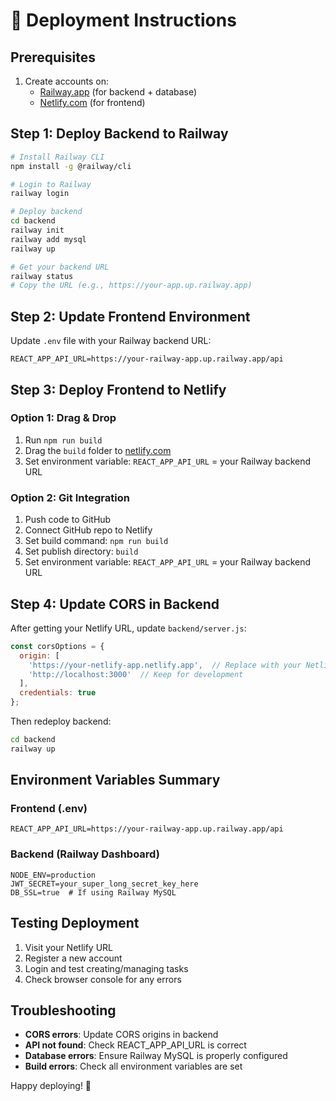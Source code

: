 # 🚀 Deployment Instructions

## Prerequisites
1. Create accounts on:
   - [Railway.app](https://railway.app) (for backend + database)
   - [Netlify.com](https://netlify.com) (for frontend)

## Step 1: Deploy Backend to Railway

```bash
# Install Railway CLI
npm install -g @railway/cli

# Login to Railway
railway login

# Deploy backend
cd backend
railway init
railway add mysql
railway up

# Get your backend URL
railway status
# Copy the URL (e.g., https://your-app.up.railway.app)
```

## Step 2: Update Frontend Environment

Update `.env` file with your Railway backend URL:
```env
REACT_APP_API_URL=https://your-railway-app.up.railway.app/api
```

## Step 3: Deploy Frontend to Netlify

### Option 1: Drag & Drop
1. Run `npm run build`
2. Drag the `build` folder to [netlify.com](https://netlify.com)
3. Set environment variable: `REACT_APP_API_URL` = your Railway backend URL

### Option 2: Git Integration
1. Push code to GitHub
2. Connect GitHub repo to Netlify
3. Set build command: `npm run build`
4. Set publish directory: `build`
5. Set environment variable: `REACT_APP_API_URL` = your Railway backend URL

## Step 4: Update CORS in Backend

After getting your Netlify URL, update `backend/server.js`:
```javascript
const corsOptions = {
  origin: [
    'https://your-netlify-app.netlify.app',  // Replace with your Netlify URL
    'http://localhost:3000'  // Keep for development
  ],
  credentials: true
};
```

Then redeploy backend:
```bash
cd backend
railway up
```

## Environment Variables Summary

### Frontend (.env)
```env
REACT_APP_API_URL=https://your-railway-app.up.railway.app/api
```

### Backend (Railway Dashboard)
```env
NODE_ENV=production
JWT_SECRET=your_super_long_secret_key_here
DB_SSL=true  # If using Railway MySQL
```

## Testing Deployment

1. Visit your Netlify URL
2. Register a new account
3. Login and test creating/managing tasks
4. Check browser console for any errors

## Troubleshooting

- **CORS errors**: Update CORS origins in backend
- **API not found**: Check REACT_APP_API_URL is correct
- **Database errors**: Ensure Railway MySQL is properly configured
- **Build errors**: Check all environment variables are set

Happy deploying! 🎉
